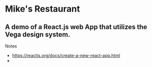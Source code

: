 # Mike's Restaurant
## A demo of a React.js web App that utilizes the Vega design system.

Notes
 - https://reactjs.org/docs/create-a-new-react-app.html
 - 